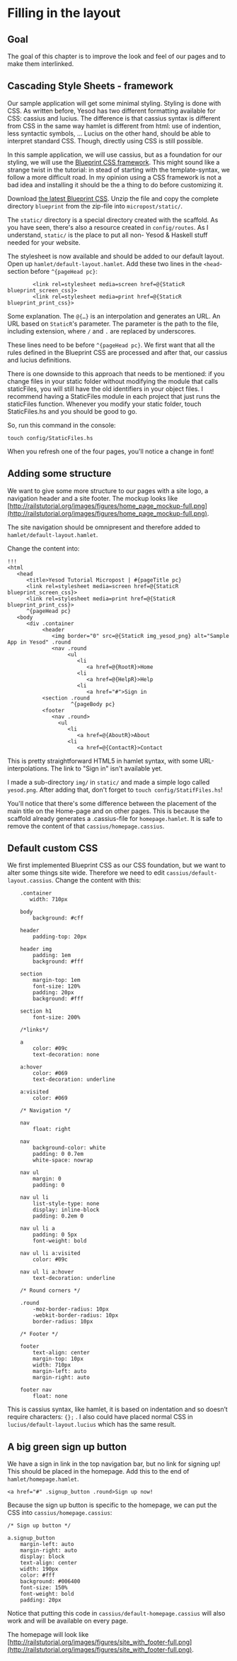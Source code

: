 # Filling in the layout

## Goal

The goal of this chapter is to improve the look and feel of our pages and to make them interlinked.

## Cascading Style Sheets - framework

Our sample application will get some minimal styling. Styling is done with CSS. As written before, Yesod has two different formatting available for CSS: cassius and lucius. The difference is that cassius syntax is different from CSS in the same way hamlet is different from html: use of indention, less syntactic symbols, ... Lucius on the other hand, should be able to interpret standard CSS. Though, directly using CSS is still possible.

In this sample application, we will use cassius, but as a foundation for our styling, we will use the [Blueprint CSS framework](http://www.blueprintcss.org/). This might sound like a strange twist in the tutorial: in stead of starting with the template-syntax, we follow a more difficult road. In my opinion using a CSS framework is not a bad idea and installing it should be the a thing to do before customizing it.

Download [the latest Blueprint CSS](http://github.com/joshuaclayton/blueprint-css/zipball/master). Unzip the file and copy the complete directory `blueprint` from the zip-file into `micropost/static/`.

The `static/` directory is a special directory created with the scaffold. As you have seen, there's also a resource created in `config/routes`. As I understand, `static/` is the place to put all non- Yesod & Haskell stuff needed for your website.

The stylesheet is now available and should be added to our default layout. Open up `hamlet/default-layout.hamlet`. Add these two lines in the `<head`-section before `^{pageHead pc}`:

            <link rel=stylesheet media=screen href=@{StaticR blueprint_screen_css}>
            <link rel=stylesheet media=print href=@{StaticR blueprint_print_css}>

Some explanation. The `@{…}` is an interpolation and generates an URL. An URL based on `StaticR`'s parameter. The parameter is the path to the file, including extension, where `/` and `.` are replaced by underscores.

These lines need to be before `^{pageHead pc}`. We first want that all the rules defined in the Blueprint CSS are processed and after that, our cassius and lucius definitions.

There is one downside to this approach that needs to be mentioned: if you change files in your static folder without modifying the module that calls staticFiles, you will still have the old identifiers in your object files. I recommend having a StaticFiles module in each project that just runs the staticFiles function. Whenever you modify your static folder, touch StaticFiles.hs and you should be good to go.

So, run this command in the console:

    touch config/StaticFiles.hs

When you refresh one of the four pages, you'll notice a change in font!

## Adding some structure

We want to give some more structure to our pages with a site logo, a navigation header and a site footer. The mockup looks like [http://railstutorial.org/images/figures/home_page_mockup-full.png](http://railstutorial.org/images/figures/home_page_mockup-full.png).

The site navigation should be omnipresent and therefore added to `hamlet/default-layout.hamlet`.

Change the content into:

    !!!
    <html
       <head
          <title>Yesod Tutorial Micropost | #{pageTitle pc}
          <link rel=stylesheet media=screen href=@{StaticR blueprint_screen_css}>
          <link rel=stylesheet media=print href=@{StaticR blueprint_print_css}>
          ^{pageHead pc}
       <body
          <div .container
               <header
                  <img border="0" src=@{StaticR img_yesod_png} alt="Sample App in Yesod" .round
                  <nav .round
                       <ul
                          <li
                             <a href=@{RootR}>Home
                          <li
                             <a href=@{HelpR}>Help
                          <li
                             <a href="#">Sign in
               <section .round
                        ^{pageBody pc}
               <footer
                  <nav .round>
                    <ul
                       <li
                          <a href=@{AboutR}>About
                       <li
                          <a href=@{ContactR}>Contact

This is pretty straightforward HTML5 in hamlet syntax, with some URL-interpolations. The link to "Sign in" isn't available yet.

I made a sub-directory `img/` in `static/` and made a simple logo called `yesod.png`. After adding that, don't forget to `touch config/StatifFiles.hs`!

You'll notice that there's some difference between the placement of the main title on the Home-page and on other pages. This is because the scaffold already generates a .cassius-file for `homepage.hamlet`. It is safe to remove the content of that `cassius/homepage.cassius`.

## Default custom CSS

We first implemented Blueprint CSS as our CSS foundation, but we want to alter some things site wide. Therefore we need to edit `cassius/default-layout.cassius`. Change the content with this:

~~~ {.css}
    .container
       width: 710px

    body
        background: #cff

    header
        padding-top: 20px

    header img
        padding: 1em
        background: #fff

    section
        margin-top: 1em
        font-size: 120%
        padding: 20px
        background: #fff

    section h1
        font-size: 200%

    /*links*/

    a
        color: #09c
        text-decoration: none

    a:hover
        color: #069
        text-decoration: underline

    a:visited
        color: #069

    /* Navigation */

    nav
        float: right

    nav
        background-color: white
        padding: 0 0.7em
        white-space: nowrap

    nav ul
        margin: 0
        padding: 0

    nav ul li
        list-style-type: none
        display: inline-block
        padding: 0.2em 0

    nav ul li a
        padding: 0 5px
        font-weight: bold

    nav ul li a:visited
        color: #09c

    nav ul li a:hover
        text-decoration: underline

    /* Round corners */

    .round
        -moz-border-radius: 10px
        -webkit-border-radius: 10px
        border-radius: 10px

    /* Footer */

    footer
        text-align: center
        margin-top: 10px
        width: 710px
        margin-left: auto
        margin-right: auto

    footer nav
        float: none
~~~

This is cassius syntax, like hamlet, it is based on indentation and so doesn’t require characters: `{};` . I also could have placed normal CSS in `lucius/default-layout.lucius` which has the same result.

## A big green sign up button

We have a sign in link in the top navigation bar, but no link for signing up! This should be placed in the homepage. Add this to the end of `hamlet/homepage.hamlet`.

    <a href="#" .signup_button .round>Sign up now!

Because the sign up button is specific to the homepage, we can put the CSS into `cassius/homepage.cassius`:

    /* Sign up button */

    a.signup_button
        margin-left: auto
        margin-right: auto
        display: block
        text-align: center
        width: 190px
        color: #fff
        background: #006400
        font-size: 150%
        font-weight: bold
        padding: 20px

Notice that putting this code in `cassius/default-homepage.cassius` will also work and will be available on every page.

The homepage will look like [http://railstutorial.org/images/figures/site_with_footer-full.png](http://railstutorial.org/images/figures/site_with_footer-full.png).
